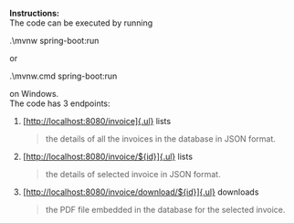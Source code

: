 **Instructions:**\
The code can be executed by running 

.\\mvnw spring-boot:run

or

.\\mvnw.cmd spring-boot:run

on Windows.\
The code has 3 endpoints:

1.  [[http://localhost:8080/invoice]{.ul}](http://localhost:8080/invoice) lists
    > the details of all the invoices in the database in JSON format.

2.  [[http://localhost:8080/invoice/\${id}]{.ul}](http://localhost:8080/invoice/$%7Bid%7D) lists
    > the details of selected invoice in JSON format.

3.  [[http://localhost:8080/invoice/download/\${id}]{.ul}](http://localhost:8080/invoice/download/$%7Bid%7D) downloads
    > the PDF file embedded in the database for the selected invoice.
